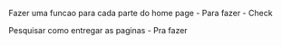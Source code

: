 Fazer uma funcao para cada parte do home page  - Para fazer - Check

Pesquisar como entregar as paginas - Pra fazer